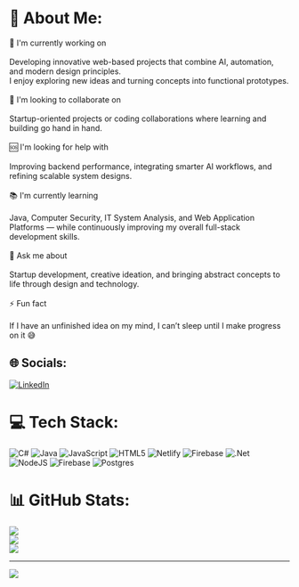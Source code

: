 # 💫 About Me:
🧠 I'm currently working on<br><br>Developing innovative web-based projects that combine AI, automation, and modern design principles.<br>I enjoy exploring new ideas and turning concepts into functional prototypes.<br><br>🤝 I'm looking to collaborate on<br><br>Startup-oriented projects or coding collaborations where learning and building go hand in hand.<br><br>🆘 I'm looking for help with<br><br>Improving backend performance, integrating smarter AI workflows, and refining scalable system designs.<br><br>📚 I'm currently learning<br><br>Java, Computer Security, IT System Analysis, and Web Application Platforms — while continuously improving my overall full-stack development skills.<br><br>💬 Ask me about<br><br>Startup development, creative ideation, and bringing abstract concepts to life through design and technology.<br><br>⚡ Fun fact<br><br>If I have an unfinished idea on my mind, I can’t sleep until I make progress on it 😅


## 🌐 Socials:
[![LinkedIn](https://img.shields.io/badge/LinkedIn-%230077B5.svg?logo=linkedin&logoColor=white)](https://linkedin.com/in/https://www.linkedin.com/in/enes-yast%C4%B1-1b520b208/) 

# 💻 Tech Stack:
![C#](https://img.shields.io/badge/c%23-%23239120.svg?style=for-the-badge&logo=csharp&logoColor=white) ![Java](https://img.shields.io/badge/java-%23ED8B00.svg?style=for-the-badge&logo=openjdk&logoColor=white) ![JavaScript](https://img.shields.io/badge/javascript-%23323330.svg?style=for-the-badge&logo=javascript&logoColor=%23F7DF1E) ![HTML5](https://img.shields.io/badge/html5-%23E34F26.svg?style=for-the-badge&logo=html5&logoColor=white) ![Netlify](https://img.shields.io/badge/netlify-%23000000.svg?style=for-the-badge&logo=netlify&logoColor=#00C7B7) ![Firebase](https://img.shields.io/badge/firebase-%23039BE5.svg?style=for-the-badge&logo=firebase) ![.Net](https://img.shields.io/badge/.NET-5C2D91?style=for-the-badge&logo=.net&logoColor=white) ![NodeJS](https://img.shields.io/badge/node.js-6DA55F?style=for-the-badge&logo=node.js&logoColor=white) ![Firebase](https://img.shields.io/badge/firebase-a08021?style=for-the-badge&logo=firebase&logoColor=ffcd34) ![Postgres](https://img.shields.io/badge/postgres-%23316192.svg?style=for-the-badge&logo=postgresql&logoColor=white)
# 📊 GitHub Stats:
![](https://github-readme-stats.vercel.app/api?username=enessyasti&theme=shadow_green&hide_border=false&include_all_commits=false&count_private=false)<br/>
![](https://nirzak-streak-stats.vercel.app/?user=enessyasti&theme=shadow_green&hide_border=false)<br/>
![](https://github-readme-stats.vercel.app/api/top-langs/?username=enessyasti&theme=shadow_green&hide_border=false&include_all_commits=false&count_private=false&layout=compact)

---
[![](https://visitcount.itsvg.in/api?id=enessyasti&icon=0&color=0)](https://visitcount.itsvg.in)

<!-- Proudly created with GPRM ( https://gprm.itsvg.in ) -->
